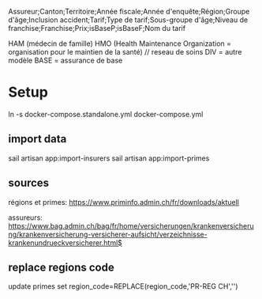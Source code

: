 

Assureur;Canton;Territoire;Année fiscale;Année d'enquête;Région;Groupe d'âge;Inclusion accident;Tarif;Type de tarif;Sous-groupe d'âge;Niveau de franchise;Franchise;Prix;isBaseP;isBaseF;Nom du tarif



 HAM (médecin de famille)
 HMO (Health Maintenance Organization = organisation pour le maintien de la santé) // reseau de soins
 DIV = autre modèle
 BASE = assurance de base


# Setup 

ln -s docker-compose.standalone.yml docker-compose.yml


## import data

sail artisan app:import-insurers
sail artisan app:import-primes



## sources


régions et primes: 
https://www.priminfo.admin.ch/fr/downloads/aktuell

assureurs: 
https://www.bag.admin.ch/bag/fr/home/versicherungen/krankenversicherung/krankenversicherung-versicherer-aufsicht/verzeichnisse-krankenundrueckversicherer.html$


## replace regions code

update primes set region_code=REPLACE(region_code,'PR-REG CH','')